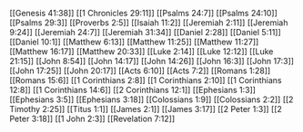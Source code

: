 [[Genesis 41:38]]
[[1 Chronicles 29:11]]
[[Psalms 24:7]]
[[Psalms 24:10]]
[[Psalms 29:3]]
[[Proverbs 2:5]]
[[Isaiah 11:2]]
[[Jeremiah 2:11]]
[[Jeremiah 9:24]]
[[Jeremiah 24:7]]
[[Jeremiah 31:34]]
[[Daniel 2:28]]
[[Daniel 5:11]]
[[Daniel 10:1]]
[[Matthew 6:13]]
[[Matthew 11:25]]
[[Matthew 11:27]]
[[Matthew 16:17]]
[[Matthew 20:33]]
[[Luke 2:14]]
[[Luke 12:12]]
[[Luke 21:15]]
[[John 8:54]]
[[John 14:17]]
[[John 14:26]]
[[John 16:3]]
[[John 17:3]]
[[John 17:25]]
[[John 20:17]]
[[Acts 6:10]]
[[Acts 7:2]]
[[Romans 1:28]]
[[Romans 15:6]]
[[1 Corinthians 2:8]]
[[1 Corinthians 2:10]]
[[1 Corinthians 12:8]]
[[1 Corinthians 14:6]]
[[2 Corinthians 12:1]]
[[Ephesians 1:3]]
[[Ephesians 3:5]]
[[Ephesians 3:18]]
[[Colossians 1:9]]
[[Colossians 2:2]]
[[2 Timothy 2:25]]
[[Titus 1:1]]
[[James 2:1]]
[[James 3:17]]
[[2 Peter 1:3]]
[[2 Peter 3:18]]
[[1 John 2:3]]
[[Revelation 7:12]]

